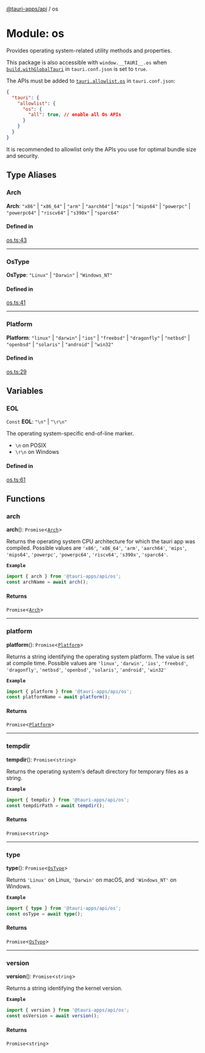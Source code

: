 [@tauri-apps/api](../README.md) / os

# Module: os

Provides operating system-related utility methods and properties.

This package is also accessible with `window.__TAURI__.os` when [`build.withGlobalTauri`](https://tauri.app/v1/api/config/#buildconfig.withglobaltauri) in `tauri.conf.json` is set to `true`.

The APIs must be added to [`tauri.allowlist.os`](https://tauri.app/v1/api/config/#allowlistconfig.os) in `tauri.conf.json`:
```json
{
  "tauri": {
    "allowlist": {
      "os": {
        "all": true, // enable all Os APIs
      }
    }
  }
}
```
It is recommended to allowlist only the APIs you use for optimal bundle size and security.

## Type Aliases

### Arch

 **Arch**: ``"x86"`` \| ``"x86_64"`` \| ``"arm"`` \| ``"aarch64"`` \| ``"mips"`` \| ``"mips64"`` \| ``"powerpc"`` \| ``"powerpc64"`` \| ``"riscv64"`` \| ``"s390x"`` \| ``"sparc64"``

#### Defined in

[os.ts:43](https://github.com/tauri-apps/tauri/blob/679abc6/tooling/api/src/os.ts#L43)

___

### OsType

 **OsType**: ``"Linux"`` \| ``"Darwin"`` \| ``"Windows_NT"``

#### Defined in

[os.ts:41](https://github.com/tauri-apps/tauri/blob/679abc6/tooling/api/src/os.ts#L41)

___

### Platform

 **Platform**: ``"linux"`` \| ``"darwin"`` \| ``"ios"`` \| ``"freebsd"`` \| ``"dragonfly"`` \| ``"netbsd"`` \| ``"openbsd"`` \| ``"solaris"`` \| ``"android"`` \| ``"win32"``

#### Defined in

[os.ts:29](https://github.com/tauri-apps/tauri/blob/679abc6/tooling/api/src/os.ts#L29)

## Variables

### EOL

 `Const` **EOL**: ``"\n"`` \| ``"\r\n"``

The operating system-specific end-of-line marker.
- `\n` on POSIX
- `\r\n` on Windows

#### Defined in

[os.ts:61](https://github.com/tauri-apps/tauri/blob/679abc6/tooling/api/src/os.ts#L61)

## Functions

### arch

**arch**(): `Promise`<[`Arch`](os.md#arch)\>

Returns the operating system CPU architecture for which the tauri app was compiled.
Possible values are `'x86'`, `'x86_64'`, `'arm'`, `'aarch64'`, `'mips'`, `'mips64'`, `'powerpc'`, `'powerpc64'`, `'riscv64'`, `'s390x'`, `'sparc64'`.

**`Example`**

```typescript
import { arch } from '@tauri-apps/api/os';
const archName = await arch();
```

#### Returns

`Promise`<[`Arch`](os.md#arch)\>

___

### platform

**platform**(): `Promise`<[`Platform`](os.md#platform)\>

Returns a string identifying the operating system platform.
The value is set at compile time. Possible values are `'linux'`, `'darwin'`, `'ios'`, `'freebsd'`, `'dragonfly'`, `'netbsd'`, `'openbsd'`, `'solaris'`, `'android'`, `'win32'`

**`Example`**

```typescript
import { platform } from '@tauri-apps/api/os';
const platformName = await platform();
```

#### Returns

`Promise`<[`Platform`](os.md#platform)\>

___

### tempdir

**tempdir**(): `Promise`<`string`\>

Returns the operating system's default directory for temporary files as a string.

**`Example`**

```typescript
import { tempdir } from '@tauri-apps/api/os';
const tempdirPath = await tempdir();
```

#### Returns

`Promise`<`string`\>

___

### type

**type**(): `Promise`<[`OsType`](os.md#ostype)\>

Returns `'Linux'` on Linux, `'Darwin'` on macOS, and `'Windows_NT'` on Windows.

**`Example`**

```typescript
import { type } from '@tauri-apps/api/os';
const osType = await type();
```

#### Returns

`Promise`<[`OsType`](os.md#ostype)\>

___

### version

**version**(): `Promise`<`string`\>

Returns a string identifying the kernel version.

**`Example`**

```typescript
import { version } from '@tauri-apps/api/os';
const osVersion = await version();
```

#### Returns

`Promise`<`string`\>
